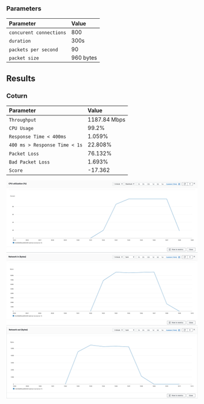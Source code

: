 
### Parameters

| Parameter | Value                |
| :-------- |:------------------------- |
| `concurent connections` | 800 |
| `duration` | 300s |
| `packets per second` | 90 |
| `packet size` | 960 bytes |

## Results

### Coturn
| Parameter | Value                |
| :-------- |:------------------------- |
| `Throughput` | 1187.84 Mbps |
| `CPU Usage` | 99.2% |
| `Response Time < 400ms` | 1.059% |
| `400 ms > Response Time < 1s` | 22.808% |
| `Packet Loss` | 76.132% |
| `Bad Packet Loss` | 1.693% |
| `Score` | -17.362 |



![CPU](cpu.png)
![Network In (Bytes)](network-in.png)
![Network Out (Bytes)](network-out.png)
